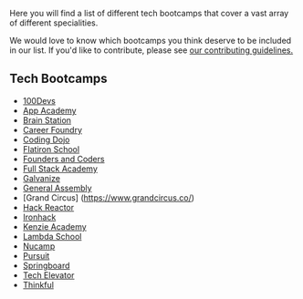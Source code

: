 Here you will find a list of different tech bootcamps that cover a vast array of different specialities. 

We would love to know which bootcamps you think deserve to be included in our list. If you'd like to contribute, please see [our contributing guidelines.](./CONTRIBUTING.md)

## Tech Bootcamps

- [100Devs](https://leonnoel.com/100devs/)
- [App Academy](https://www.appacademy.io/)
- [Brain Station](https://brainstation.io/)
- [Career Foundry](https://careerfoundry.com/)
- [Coding Dojo](https://www.codingdojo.com/)
- [Flatiron School](https://flatironschool.com/)
- [Founders and Coders](https://www.foundersandcoders.com/)
- [Full Stack Academy](https://www.fullstackacademy.com/)
- [Galvanize](https://www.galvanize.com/)
- [General Assembly](https://generalassemb.ly/)
- [Grand Circus] (https://www.grandcircus.co/)
- [Hack Reactor](https://www.hackreactor.com/)
- [Ironhack](https://www.ironhack.com/en)
- [Kenzie Academy](https://www.kenzie.academy/)
- [Lambda School](https://lambdaschool.com/)
- [Nucamp](https://www.nucamp.co)
- [Pursuit](https://www.pursuit.org/)
- [Springboard](https://www.springboard.com/)
- [Tech Elevator](https://www.techelevator.com/)
- [Thinkful](https://www.thinkful.com/)
